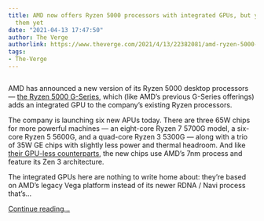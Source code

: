 ```yaml
---
title: AMD now offers Ryzen 5000 processors with integrated GPUs, but you can’t buy
  them yet
date: "2021-04-13 17:47:50"
author: The Verge
authorlink: https://www.theverge.com/2021/4/13/22382081/amd-ryzen-5000-processor-apu-gpu-cpu-chips-oem-prebuilt-graphics
tags:
- The-Verge
---
```

<figure>
      <img alt="" src="https://cdn.vox-cdn.com/thumbor/fc-ceqkOieoBa2Q8hL2GY4jx7Q4=/401x0:4720x2879/1310x873/cdn.vox-cdn.com/uploads/chorus_image/image/69119979/AMD_Ryzen_5000_Series_Lidded_5.0.png" />
    </figure>

  <p id="hta9A8">AMD has announced a new version of its Ryzen 5000 desktop processors — <a href="https://www.amd.com/en/processors/ryzen-with-graphics">the Ryzen 5000 G-Series</a>, which (like AMD’s previous G-Series offerings) adds an integrated GPU to the company’s existing Ryzen processors.</p>
<p id="34zznH">The company is launching six new APUs today. There are three 65W chips for more powerful machines — an eight-core Ryzen 7 5700G model, a six-core Ryzen 5 5600G, and a quad-core Ryzen 3 5300G — along with a trio of 35W GE chips with slightly less power and thermal headroom. And like <a href="https://www.theverge.com/2020/10/8/21506447/amd-zen-3-ryzen-5000-processors-gaming-cpu-price-release-date">their GPU-less counterparts</a>, the new chips use AMD’s 7nm process and feature its Zen 3 architecture. </p>
<div id="yPmJda"><div data-anthem-component="table:10444349"></div></div>
<p id="TlSP2o">The integrated GPUs here are nothing to write home about: they’re based on AMD’s legacy Vega platform instead of its newer RDNA / Navi process that’s...</p>
  <p>
    <a href="https://www.theverge.com/2021/4/13/22382081/amd-ryzen-5000-processor-apu-gpu-cpu-chips-oem-prebuilt-graphics">Continue reading&hellip;</a>
  </p>